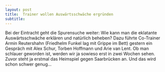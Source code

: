 ```yaml
---
layout: post
title:  Trainer wollen Auswärtsschwäche ergründen
subtitle:  
---
```


Bei der Eintracht geht die Spurensuche weiter: Wie kann man die eklatante Auswärtsschwäche erklären und natürlich beheben? Dazu führte Co-Trainer Armin Reutershahn (Friedhelm Funkel lag mit Grippe im Bett) gestern ein Gespräch mit Alex Schur, Torben Hoffmann und Arie van Lent. Ob man schlauer geworden ist, werden wir ja sowieso erst in zwei Wochen sehen. Zuvor steht ja erstmal das Heimspiel gegen Saarbrücken an. Und das wird schon schwer genug...



